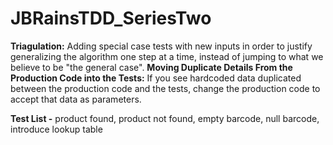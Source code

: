 # JBRainsTDD_SeriesTwo


 **Triagulation:** Adding special case tests with new inputs in order to justify generalizing
 the algorithm one step at a time, instead of jumping to what we believe to be "the general case".
 **Moving Duplicate Details From the Production Code into the Tests:** If you see hardcoded data
 duplicated between the production code and the tests, change the production code to accept that data
 as parameters.

 **Test List -** product found, product not found, empty barcode, null barcode, introduce lookup table